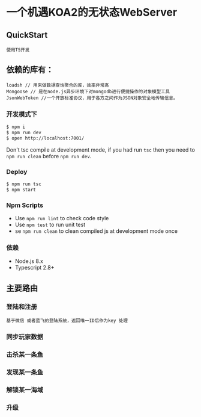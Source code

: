 # 一个机遇KOA2的无状态WebServer


## QuickStart
    使用TS开发

## 依赖的库有：
    loadsh // 用来做数据查询聚合的库，效率非常高
    Mongoose // 是在node.js异步环境下对mongodb进行便捷操作的对象模型工具
    JsonWebToken //一个开放标准协议，用于各方之间作为JSON对象安全地传输信息。


### 开发模式下

```bash
$ npm i
$ npm run dev
$ open http://localhost:7001/
```

Don't tsc compile at development mode, if you had run `tsc` then you need to `npm run clean` before `npm run dev`.

### Deploy

```bash
$ npm run tsc
$ npm start
```

### Npm Scripts

- Use `npm run lint` to check code style
- Use `npm test` to run unit test
- se `npm run clean` to clean compiled js at development mode once

### 依赖

- Node.js 8.x
- Typescript 2.8+


## 主要路由

### 登陆和注册
    基于微信 或者蓝飞的登陆系统，返回唯一ID后作为key 处理

### 同步玩家数据

### 击杀某一条鱼

### 发现某一条鱼

### 解锁某一海域

### 升级